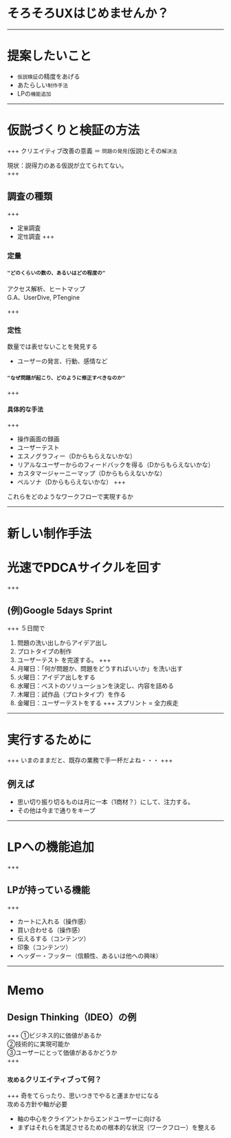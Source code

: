 # そろそろUXはじめませんか？

<!-- section -->
---
# 提案したいこと
- `仮説検証`の精度をあげる
- あたらしい`制作手法`
- LPの`機能追加`

<!-- section -->
---
# 仮説づくりと検証の方法
+++
クリエイティブ改善の意義 ＝ `問題の発見`(仮説)とその`解決法`  

現状：説得力のある仮説が立てられてない。  
+++
## 調査の種類
+++
- 定`量`調査
- 定`性`調査
+++
### 定量
#### `"どのくらいの数の、あるいはどの程度の"`
アクセス解析、ヒートマップ  
G.A、UserDive, PTengine

+++
### 定性
数量では表せないことを発見する
- ユーザーの発言、行動、感情など
#### `"なぜ問題が起こり、どのように修正すべきなのか"`
+++
#### 具体的な手法
+++
- 操作画面の録画
- ユーザーテスト
- エスノグラフィー（Dからもらえないかな）
- リアルなユーザーからのフィードバックを得る（Dからもらえないかな）
- カスタマージャーニーマップ（Dからもらえないかな）
- ペルソナ（Dからもらえないかな）
+++

これらをどのようなワークフローで実現するか  



<!-- section -->
---
# 新しい制作手法
# 光速でPDCAサイクルを回す
+++
## (例)Google 5days Sprint
+++
５日間で
1. 問題の洗い出しからアイデア出し
1. プロトタイプの制作
1. ユーザーテスト
を完遂する。
+++
1. 月曜日：「何が問題か、問題をどうすればいいか」を洗い出す
1. 火曜日：アイデア出しをする
1. 水曜日：ベストのソリューションを決定し、内容を詰める
1. 木曜日：試作品（プロトタイプ）を作る
1. 金曜日：ユーザーテストをする
+++
スプリント = 全力疾走



<!-- section -->
---
# 実行するために
+++
いまのままだと、既存の業務で手一杯だよね・・・
+++
## 例えば
- 思い切り振り切るものは月に一本（1商材？）にして、注力する。
- その他は今まで通りをキープ



<!-- section -->
---
# LPへの機能追加
+++
## LPが持っている機能
+++
- カートに入れる（操作感）
- 買い合わせる（操作感）
- 伝えるする（コンテンツ）
- 印象（コンテンツ）
- ヘッダー・フッター（信頼性、あるいは他への興味）


<!-- section -->
---
# Memo
## Design Thinking（IDEO）の例
+++
①ビジネス的に価値があるか  
②技術的に実現可能か  
③ユーザーにとって価値があるかどうか  
+++
### `攻める`クリエイティブって何？
+++
奇をてらったり、思いつきでやると運まかせになる  
攻める方針や軸が必要
- 軸の中心をクライアントからエンドユーザーに向ける
- まずはそれらを満足させるための根本的な状況（ワークフロー）を整える
